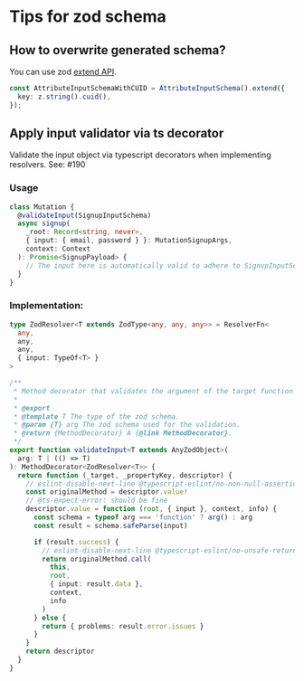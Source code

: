 # Tips for zod schema

## How to overwrite generated schema?

You can use zod [extend API](https://github.com/colinhacks/zod#extend).

```ts
const AttributeInputSchemaWithCUID = AttributeInputSchema().extend({
  key: z.string().cuid(),
});
```

## Apply input validator via ts decorator

Validate the input object via typescript decorators when implementing resolvers. See: #190

### Usage

```ts
class Mutation {
  @validateInput(SignupInputSchema)
  async signup(
    _root: Record<string, never>,
    { input: { email, password } }: MutationSignupArgs,
    context: Context
  ): Promise<SignupPayload> {
    // The input here is automatically valid to adhere to SignupInputSchema
  }
}
```

### Implementation:

```ts
type ZodResolver<T extends ZodType<any, any, any>> = ResolverFn<
  any,
  any,
  any,
  { input: TypeOf<T> }
>

/**
 * Method decorator that validates the argument of the target function against the given schema.
 *
 * @export
 * @template T The type of the zod schema.
 * @param {T} arg The zod schema used for the validation.
 * @return {MethodDecorator} A {@link MethodDecorator}.
 */
export function validateInput<T extends AnyZodObject>(
  arg: T | (() => T)
): MethodDecorator<ZodResolver<T>> {
  return function (_target, _propertyKey, descriptor) {
    // eslint-disable-next-line @typescript-eslint/no-non-null-assertion
    const originalMethod = descriptor.value!
    // @ts-expect-error: should be fine
    descriptor.value = function (root, { input }, context, info) {
      const schema = typeof arg === 'function' ? arg() : arg
      const result = schema.safeParse(input)

      if (result.success) {
        // eslint-disable-next-line @typescript-eslint/no-unsafe-return
        return originalMethod.call(
          this,
          root,
          { input: result.data },
          context,
          info
        )
      } else {
        return { problems: result.error.issues }
      }
    }
    return descriptor
  }
}
```
